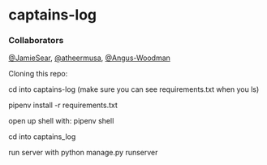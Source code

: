 # captains-log

### Collaborators
[@JamieSear](https://github.com/JamieSear), [@atheermusa](https://github.com/atheermusa), [@Angus-Woodman](https://github.com/Angus-Woodman)

Cloning this repo:

cd into captains-log (make sure you can see requirements.txt when you ls)

pipenv install -r requirements.txt

open up shell with: pipenv shell

cd into captains_log

run server with python manage.py runserver
